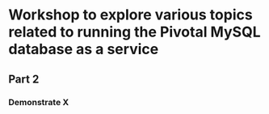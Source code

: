 # Workshop to explore various topics related to running the Pivotal MySQL database as a service

## Part 2

### Demonstrate X

